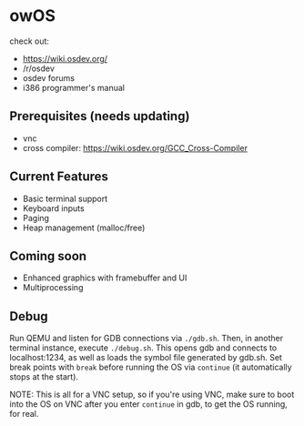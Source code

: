 # owOS
check out:
- https://wiki.osdev.org/
- /r/osdev
- osdev forums
- i386 programmer's manual

## Prerequisites (needs updating)
- vnc
- cross compiler: https://wiki.osdev.org/GCC_Cross-Compiler

## Current Features
- Basic terminal support
- Keyboard inputs
- Paging
- Heap management (malloc/free)

## Coming soon
- Enhanced graphics with framebuffer and UI
- Multiprocessing

## Debug
Run QEMU and listen for GDB connections via `./gdb.sh`. Then, in another terminal instance, execute `./debug.sh`. This opens gdb and connects to localhost:1234, as well as loads the symbol file generated by gdb.sh. Set break points with `break` before running the OS via `continue` (it automatically stops at the start).

NOTE: This is all for a VNC setup, so if you're using VNC, make sure to boot into the OS on VNC after you enter `continue` in gdb, to get the OS running, for real.
